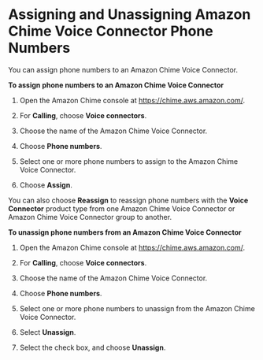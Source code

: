 # Assigning and Unassigning Amazon Chime Voice Connector Phone Numbers<a name="assign-voicecon"></a>

You can assign phone numbers to an Amazon Chime Voice Connector\.

**To assign phone numbers to an Amazon Chime Voice Connector**

1. Open the Amazon Chime console at [https://chime\.aws\.amazon\.com/](https://chime.aws.amazon.com)\.

1. For **Calling**, choose **Voice connectors**\.

1. Choose the name of the Amazon Chime Voice Connector\.

1. Choose **Phone numbers**\.

1. Select one or more phone numbers to assign to the Amazon Chime Voice Connector\.

1. Choose **Assign**\.

You can also choose **Reassign** to reassign phone numbers with the **Voice Connector** product type from one Amazon Chime Voice Connector or Amazon Chime Voice Connector group to another\.

**To unassign phone numbers from an Amazon Chime Voice Connector**

1. Open the Amazon Chime console at [https://chime\.aws\.amazon\.com/](https://chime.aws.amazon.com)\.

1. For **Calling**, choose **Voice connectors**\.

1. Choose the name of the Amazon Chime Voice Connector\.

1. Choose **Phone numbers**\.

1. Select one or more phone numbers to unassign from the Amazon Chime Voice Connector\.

1. Select **Unassign**\.

1. Select the check box, and choose **Unassign**\.